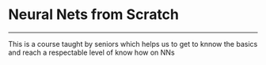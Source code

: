# **Neural Nets from Scratch**

---

This is a course taught by seniors which helps us to get to knnow the basics and reach a respectable level of know how on NNs
